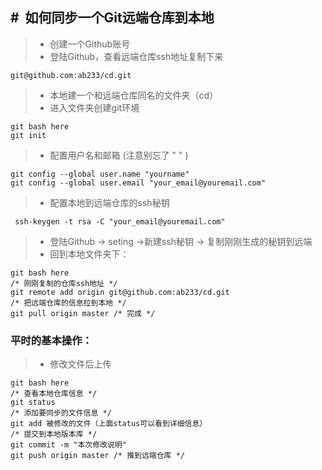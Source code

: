 ﻿#&nbsp;&nbsp;如何同步一个Git远端仓库到本地
------
> * 创建一个Github账号
> * 登陆Github，查看远端仓库ssh地址复制下来
```
git@github.com:ab233/cd.git
```
> * 本地建一个和远端仓库同名的文件夹（cd）
> * 进入文件夹创建git环境
```
git bash here
git init
```
> * 配置用户名和邮箱 (注意别忘了 " " )
```
git config --global user.name "yourname"
git config --global user.email "your_email@youremail.com"
```
> * 配置本地到远端仓库的ssh秘钥
```
 ssh-keygen -t rsa -C "your_email@youremail.com"
```
> * 登陆Github -> seting ->新建ssh秘钥 -> 复制刚刚生成的秘钥到远端
> * 回到本地文件夹下：
```
git bash here
/* 刚刚复制的仓库ssh地址 */
git remote add origin git@github.com:ab233/cd.git 
/* 把远端仓库的信息拉到本地 */
git pull origin master /* 完成 */
```
### 平时的基本操作：
> * 修改文件后上传
```
git bash here
/* 查看本地仓库信息 */
git status
/* 添加要同步的文件信息 */
git add 被修改的文件（上面status可以看到详细信息）
/* 提交到本地版本库 */
git commit -m "本次修改说明"
git push origin master /* 推到远端仓库 */
```

